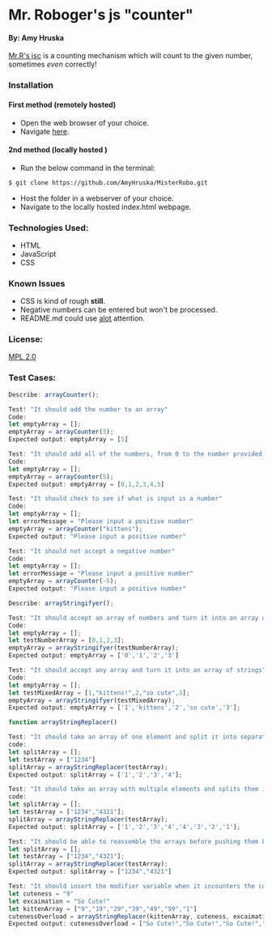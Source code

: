 # Mr. Roboger's js "counter"
#### By: Amy Hruska
[Mr.R's jsc](https://github.com/AmyHruska/MisterRobo) is a counting mechanism which will count to the given number, sometimes *even* correctly!
### Installation
#### First method (remotely hosted)
* Open the web browser of your choice. 
* Navigate [here](https://amyhruska.github.io/MisterRobo).
#### 2nd method (locally hosted <advanced> )
* Run the below command in the terminal: 
````bash
$ git clone https://github.com/AmyHruska/MisterRobo.git
````
* Host the folder in a webserver of your choice.
* Navigate to the locally hosted index.html webpage.
### Technologies Used:
* HTML
* JavaScript
* CSS
### Known Issues
* CSS is kind of rough **still**.
* Negative numbers can be entered but won't be processed.
* README.md could use [alot](https://knowyourmeme.com/memes/the-alot) attention.
### License:
[MPL 2.0](https://www.mozilla.org/en-US/MPL/2.0/)

### Test Cases:
```js
Describe: arrayCounter();

Test! "It should add the number to an array"
Code: 
let emptyArray = [];
emptyArray = arrayCounter(5);
Expected output: emptyArray = [5]

Test: "It should add all of the numbers, from 0 to the number provided, to the array"
Code: 
let emptyArray = [];
emptyArray = arrayCounter(5);
Expected output: emptyArray = [0,1,2,3,4,5]

Test: "It should check to see if what is input is a number"
Code: 
let emptyArray = [];
let errorMessage = "Please input a positive number"
emptyArray = arrayCounter("kittens");
Expected output: "Please input a positive number"

Test: "It should not accept a negative number"
Code:
let emptyArray = [];
let errorMessage = "Please input a positive number"
emptyArray = arrayCounter(-5);
Expected output: "Please input a positive number"

Describe: arrayStringifyer();

Test: "It should accept an array of numbers and turn it into an array of strings"
Code: 
let emptyArray = [];
let testNumberArray = [0,1,2,3];
emptyArray = arrayStringifyer(testNumberArray);
Expected output: emptyArray = ['0','1','2','3']

Test: "It should accept any array and turn it into an array of strings"
Code: 
let emptyArray = [];
let testMixedArray = [1,"kittens!",2,"so cute",3];
emptyArray = arrayStringifyer(testMixedArray);
Expected output: emptyArray = ['1','kittens','2','so cute','3'];

function arrayStringReplacer()

Test: "It should take an array of one element and split it into separate elements"
code:
let splitArray = [];
let testArray = ["1234"]
splitArray = arrayStringReplacer(testArray);
Expected output: splitArray = ['1','2','3','4'];

Test: "It should take an array with multiple elements and splits them into separate elements"
code:
let splitArray = [];
let testArray = ["1234","4321"];
splitArray = arrayStringReplacer(testArray);
Expected output: splitArray = ['1','2','3','4','4','3','2','1'];

Test: "It should be able to reassemble the arrays before pushing them back into the original array"
let splitArray = [];
let testArray = ["1234","4321"];
splitArray = arrayStringReplacer(testArray);
Expected output: splitArray = ["1234","4321"]

Test: "It should insert the modifier variable when it incounters the comparator variable inside the array"
let cuteness = "9"
let excaimation = "So Cute!"
let kittenArray = ["9","19","29","39","49","59","1"]
cutenessOverload = arrayStringReplacer(kittenArray, cuteness, excaimation)
Expected output: cutenessOverload = ["So Cute!","So Cute!","So Cute!","So Cute!","So Cute!","1"]
```